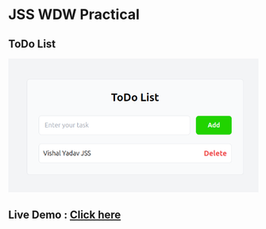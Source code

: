 # JSS WDW Practical
## ToDo List
<img src="todo.png">

## Live Demo :  [Click here](https://vishalyadavaas-todo.netlify.app/)